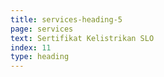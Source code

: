 ```yaml
---
title: services-heading-5
page: services
text: Sertifikat Kelistrikan SLO
index: 11
type: heading
---
```

